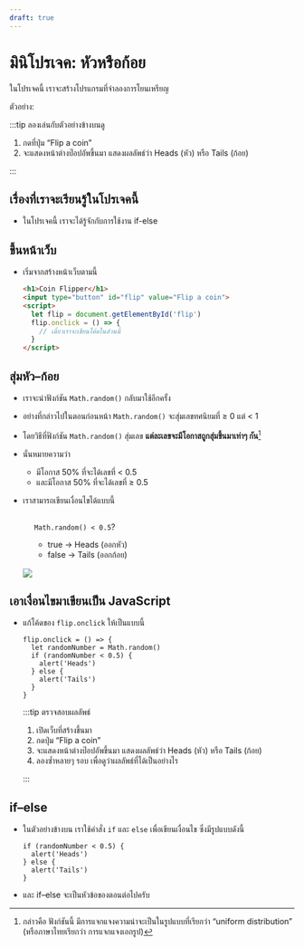 ```yaml
---
draft: true
---
```


<script setup>
  import HtmlOutput from './components/HtmlOutput.vue'
</script>

# มินิโปรเจค: หัวหรือก้อย

ในโปรเจคนี้ เราจะสร้างโปรแกรมที่จำลองการโยนเหรียญ

ตัวอย่าง:

<HtmlOutput src="/js/mini-projects/coin-flipper.html" :height="128" />

:::tip ลองเล่นกับตัวอย่างข้างบนดู

1. กดที่ปุ่ม “Flip a coin”
2. จะแสดงหน้าต่างป๊อปอัพขึ้นมา แสดงผลลัพธ์ว่า Heads (หัว) หรือ Tails (ก้อย)

:::

## เรื่องที่เราจะเรียนรู้ในโปรเจคนี้

- ในโปรเจคนี้ เราจะได้รู้จักกับการใช้งาน if-else

## ขึ้นหน้าเว็บ

- เริ่มจากสร้างหน้าเว็บตามนี้

  <!-- prettier-ignore -->
  ```html
  <h1>Coin Flipper</h1>
  <input type="button" id="flip" value="Flip a coin">
  <script>
    let flip = document.getElementById('flip')
    flip.onclick = () => {
      // เดี๋ยวเราจะเขียนโค้ดในส่วนนี้
    }
  </script>
  ```

## สุ่มหัว–ก้อย

- เราจะนำฟังก์ชัน `Math.random()` กลับมาใช้อีกครั้ง

- อย่างที่กล่าวไปในตอนก่อนหน้า `Math.random()` จะสุ่มเลขทศนิยมที่ ≥ 0 แต่ &lt; 1

- โดยวิธีที่ฟังก์ชัน `Math.random()` สุ่มเลข **แต่ละเลขจะมีโอกาสถูกสุ่มขึ้นมาเท่าๆ กัน**[^uniform]

- นั่นหมายความว่า

  - มีโอกาส 50% ที่จะได้เลขที่ &lt; 0.5
  - และมีโอกาส 50% ที่จะได้เลขที่ ≥ 0.5

- เราสามารถเขียนเงื่อนไขได้แบบนี้

  <div class="rounded-with-shadow" style="padding: 1px 20px">

  `Math.random() < 0.5`?

  - true &rarr; Heads (ออกหัว)
  - false &rarr; Tails (ออกก้อย)

  </div>

  ![](https://im.dt.in.th/ipfs/bafybeibja2kbmpm6ubfi7k3evthoaagvrzi6hjzoitdg4l7lzmbyoaemwa/image.webp)

## เอาเงื่อนไขมาเขียนเป็น JavaScript

- แก้โค้ดของ `flip.onclick` ให้เป็นแบบนี้

  ```js{2-7}
  flip.onclick = () => {
    let randomNumber = Math.random()
    if (randomNumber < 0.5) {
      alert('Heads')
    } else {
      alert('Tails')
    }
  }
  ```

  :::tip ตรวจสอบผลลัพธ์

  1. เปิดเว็บที่สร้างขึ้นมา
  2. กดปุ่ม “Flip a coin”
  3. จะแสดงหน้าต่างป๊อปอัพขึ้นมา แสดงผลลัพธ์ว่า Heads (หัว) หรือ Tails (ก้อย)
  4. ลองซ้ำหลายๆ รอบ เพื่อดูว่าผลลัพธ์ที่ได้เป็นอย่างไร

  :::

## if–else

- ในตัวอย่างข้างบน เราใช้คำสั่ง `if` และ `else` เพื่อเขียนเงื่อนไข ซึ่งมีรูปแบบดังนี้

  ```js{1,3,5}
  if (randomNumber < 0.5) {
    alert('Heads')
  } else {
    alert('Tails')
  }
  ```

- และ if–else จะเป็นหัวข้อของตอนต่อไปครับ

[^uniform]:
    กล่าวคือ
    ฟังก์ชันนี้ มีการแจกแจงความน่าจะเป็นในรูปแบบที่เรียกว่า “uniform distribution” (หรือภาษาไทยเรียกว่า การแจกแจงเอกรูป)
